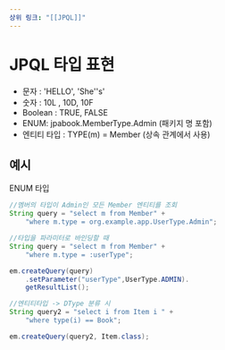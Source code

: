 ```yaml
---
상위 링크: "[[JPQL]]"
---
```

# JPQL 타입 표현

* 문자 : 'HELLO', 'She''s'
* 숫자 : 10L , 10D, 10F
* Boolean : TRUE, FALSE
* ENUM: jpabook.MemberType.Admin (패키지 명 포함)
* 엔티티 타입 : TYPE(m) = Member (상속 관계에서 사용)

## 예시

ENUM 타입
```java
//멤버의 타입이 Admin인 모든 Member 엔티티를 조회
String query = "select m from Member" +
	"where m.type = org.example.app.UserType.Admin";

//타입을 파라미터로 바인딩할 때
String query = "select m from Member" +
	"where m.type = :userType";

em.createQuery(query)
	.setParameter("userType",UserType.ADMIN).
	getResultList();

//엔티티타입 -> DType 분류 시
String query2 = "select i from Item i " +
	"where type(i) == Book";

em.createQuery(query2, Item.class);
```